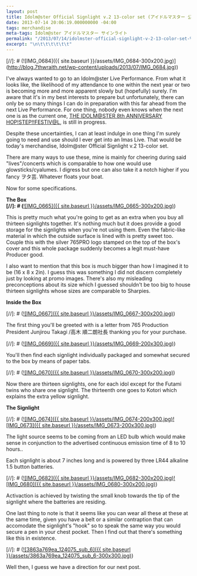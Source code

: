 ```yaml
---
layout: post
title: Idolm@ster Official Signlight v.2 13-color set (アイドルマスター 公式サインライトVer.2 13色セット)
date: 2013-07-14 20:06:19.000000000 -04:00
tags: merchandise
meta-tags: Idolm@ster アイドルマスター サインライト
permalink: "/2013/07/14/idolmster-official-signlight-v-2-13-color-set-%e3%82%a2%e3%82%a4%e3%83%89%e3%83%ab%e3%83%9e%e3%82%b9%e3%82%bf%e3%83%bc-%e5%85%ac%e5%bc%8f%e3%82%b5%e3%82%a4%e3%83%b3%e3%83%a9%e3%82%a4%e3%83%88ver-2-1/"
excerpt: "\n\t\t\t\t\t\t"
---
```

[//]: # (![IMG_0684]({{ site.baseurl }}/assets/IMG_0684-300x200.jpg)](http://blog.7thwraith.net/wp-content/uploads/2013/07/IMG_0684.jpg))

I've always wanted to go to an Idolm@ster Live Performance. From what it looks like, the likelihood of my attendance to one within the next year or two is becoming more and more apparent slowly but (hopefully) surely. I'm aware that it's in my best interests to prepare but unfortunately, there can only be so many things I can do in preparation with this far ahead from the next Live Performance. For one thing, nobody even knows when the next one is as the current one, [THE IDOLM@STER 8th ANNIVERSARY HOP!STEP!!FESTIV@L](http://ameblo.jp/project-imas/entry-11513866548.html), is still in progress.

Despite these uncertainties, I can at least indulge in one thing I'm surely going to need and use should I ever get into an Imas Live. That would be today's merchandise, Idolm@ster Official Signlight v.2 13-color set.

There are many ways to use these, mine is mainly for cheering during said "lives"/concerts which is comparable to how one would use glowsticks/cyalumes. I digress but one can also take it a notch higher if you fancy ヲタ芸. Whatever floats your boat.

Now for some specifications.

**The Box  
[//]: # (**[![IMG_0665]({{ site.baseurl }}/assets/IMG_0665-300x200.jpg)](http://blog.7thwraith.net/wp-content/uploads/2013/07/IMG_0665.jpg))

This is pretty much what you're going to get as an extra when you buy all thirteen signlights together. It's nothing much but it does provide a good storage for the signlights when you're not using them. Even the fabric-like material in which the outside surface is lined with is pretty sweet too. Couple this with the silver 765PRO logo stamped on the top of the box's cover and this whole package suddenly becomes a legit must-have Producer good.

I also want to mention that this box is much bigger than how I imagined it to be (16 x 8 x 2in). I guess this was something I did not discern completely just by looking at promo images. There's also my misleading preconceptions about its size which I guessed shouldn't be too big to house thirteen signlights whose sizes are comparable to Sharpies.

**Inside the Box**

[//]: # ([![IMG_0667]({{ site.baseurl }}/assets/IMG_0667-300x200.jpg)](http://blog.7thwraith.net/wp-content/uploads/2013/07/IMG_0667.jpg))

The first thing you'll be greeted with is a letter from 765 Production President Junjirou Takagi /高木 順二朗社長 thanking you for your purchase.

[//]: # ([![IMG_0669]({{ site.baseurl }}/assets/IMG_0669-200x300.jpg)](http://blog.7thwraith.net/wp-content/uploads/2013/07/IMG_0669.jpg))

You'll then find each signlight individually packaged and somewhat secured to the box by means of paper tabs.

[//]: # ([![IMG_0670]({{ site.baseurl }}/assets/IMG_0670-300x200.jpg)](http://blog.7thwraith.net/wp-content/uploads/2013/07/IMG_0670.jpg))

Now there are thirteen signlights, one for each idol except for the Futami twins who share one signlight. The thirteenth one goes to Kotori which explains the extra yellow signlight.

**The Signlight**

[//]: # ([![IMG_0674]({{ site.baseurl }}/assets/IMG_0674-200x300.jpg)](http://blog.7thwraith.net/wp-content/uploads/2013/07/IMG_0674.jpg)[![IMG_0673]({{ site.baseurl }}/assets/IMG_0673-200x300.jpg)](http://blog.7thwraith.net/wp-content/uploads/2013/07/IMG_0673.jpg))

The light source seems to be coming from an LED bulb which would make sense in conjunction to the advertised continuous emission time of 8 to 10 hours..

Each signlight is about 7 inches long and is powered by three LR44 alkaline 1.5 button batteries.

[//]: # ([![IMG_0682]({{ site.baseurl }}/assets/IMG_0682-300x200.jpg)](http://blog.7thwraith.net/wp-content/uploads/2013/07/IMG_0682.jpg)[![IMG_0680]({{ site.baseurl }}/assets/IMG_0680-300x200.jpg)](http://blog.7thwraith.net/wp-content/uploads/2013/07/IMG_0680.jpg))

Activaction is achieved by twisting the small knob towards the tip of the signlight where the batteries are residing.

One last thing to note is that it seems like you can wear all these at these at the same time, given you have a belt or a similar contraption that can accomodate the signlight's "hook" so to speak the same way you would secure a pen in your chest pocket. Then I find out that there's something like this in existence.

[//]: # ([![3863a769ea_124075_sub_6]({{ site.baseurl }}/assets/3863a769ea_124075_sub_6-300x300.jpg)](http://blog.7thwraith.net/wp-content/uploads/2013/07/3863a769ea_124075_sub_6.jpg))

Well then, I guess we have a direction for our next post.
